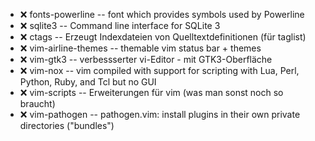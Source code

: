 - :x:  fonts-powerline  --		font which provides symbols used by Powerline
- :x:  sqlite3  --		Command line interface for SQLite 3
- :x:  ctags  --		Erzeugt Indexdateien von Quelltextdefinitionen (für taglist)
- :x:  vim-airline-themes  --	themable vim status bar + themes
- :x:  vim-gtk3  --	verbessserter vi-Editor - mit GTK3-Oberfläche
- :x:  vim-nox  --	vim compiled with support for scripting with Lua, Perl, Python, Ruby, and Tcl but no GUI
- :x:  vim-scripts  --		Erweiterungen für vim (was man sonst noch so braucht)
- :x:  vim-pathogen  --		pathogen.vim: install plugins in their own private directories ("bundles")
